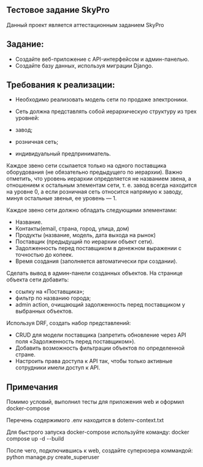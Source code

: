 Тестовое задание SkyPro
-

Данный проект является аттестационным заданием SkyPro

Задание:
-

- Создайте веб-приложение с API-интерфейсом и админ-панелью.
- Создайте базу данных, используя миграции Django.

Требования к реализации:
-

- Необходимо реализовать модель сети по продаже электроники.
- Сеть должна представлять собой иерархическую структуру из трех уровней:

- завод;
- розничная сеть;
- индивидуальный предприниматель.

Каждое звено сети ссылается только на одного поставщика оборудования (не обязательно предыдущего по иерархии). Важно отметить, что уровень иерархии определяется не названием звена, а отношением к остальным элементам сети, т. е. завод всегда находится на уровне 0, а если розничная сеть относится напрямую к заводу, минуя остальные звенья, ее уровень — 1.

Каждое звено сети должно обладать следующими элементами:
- Название.
- Контакты(email, страна, город, улица, дом)
- Продукты (название, модель, дата выхода на рынок)
- Поставщик (предыдущий по иерархии объект сети).
- Задолженность перед поставщиком в денежном выражении с точностью до копеек.
- Время создания (заполняется автоматически при создании).

Сделать вывод в админ-панели созданных объектов.
На странице объекта сети добавить:

- ссылку на «Поставщика»;
- фильтр по названию города;
- admin action, очищающий задолженность перед поставщиком у выбранных объектов.

Используя DRF, создать набор представлений:
- CRUD для модели поставщика (запретить обновление через API поля «Задолженность перед поставщиком»).
- Добавить возможность фильтрации объектов по определенной стране.
- Настроить права доступа к API так, чтобы только активные сотрудники имели доступ к API.

Примечания
-
Помимо условий, выполнил тесты для приложения web и оформил docker-compose

Перечень содержимого .env находится в dotenv-context.txt

Для быстрого запуска docker-compose используйте команду: docker compose up -d --build

После чего, подключившись к web, создайте суперюзера коммандой: python manage.py create_superuser
